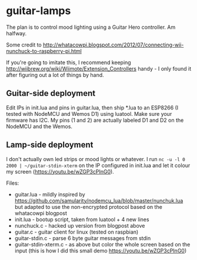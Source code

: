 # guitar-lamps
The plan is to control mood lighting using a Guitar Hero controller. Am halfway.

Some credit to http://whatacowpi.blogspot.com/2012/07/connecting-wii-nunchuck-to-raspberry-pi.html

If you're going to imitate this, I recommend keeping http://wiibrew.org/wiki/Wiimote/Extension_Controllers handy - I only found it after figuring out a lot of things by hand.

## Guitar-side deployment

Edit IPs in init.lua and pins in guitar.lua, then ship *.lua to an ESP8266 (I tested with NodeMCU and Wemos D1) using luatool. Make sure your firmware has I2C. My pins (1 and 2) are actually labeled D1 and D2 on the NodeMCU and the Wemos.

## Lamp-side deployment

I don't actually own led strips or mood lights or whatever. I run `nc -u -l 0 2000 | ~/guitar-stdin-xterm` on the IP configured in init.lua and let it colour my screen (https://youtu.be/wZGP3cPInG0).

Files:
* guitar.lua - mildly inspired by https://github.com/samularity/nodemcu_lua/blob/master/nunchuk.lua but adapted to use the non-encrypted protocol based on the whatacowpi blogpost
* init.lua - bootup script, taken from luatool + 4 new lines
* nunchuck.c - hacked up version from blogpost above
* guitar.c - guitar client for linux (tested on raspbian)
* guitar-stdin.c - parse 6 byte guitar messages from stdin
* guitar-stdin-xterm.c - as above but color the whole screen based on the input (this is how I did this small demo https://youtu.be/wZGP3cPInG0)

